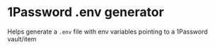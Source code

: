 # 1Password .env generator

Helps generate a `.env` file with env variables pointing to a 1Password vault/item